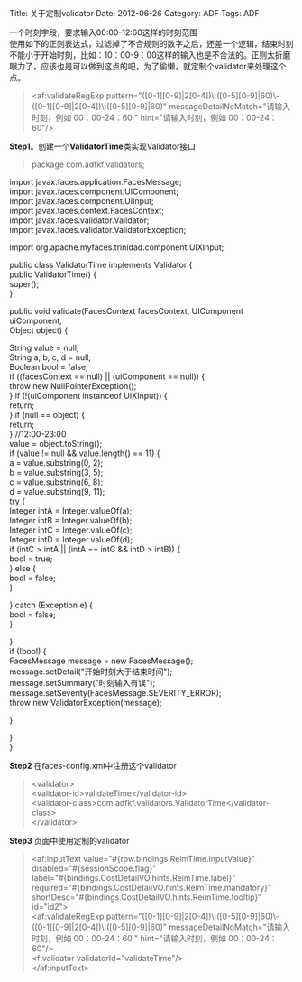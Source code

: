 Title: 关于定制validator
Date: 2012-06-26
Category: ADF
Tags: ADF

<p>一个时刻字段，要求输入00:00-12:60这样的时刻范围<br />
使用如下的正则表达式，过滤掉了不合规则的数字之后，还差一个逻辑，结束时刻不能小于开始时刻，比如：10：00-9：00这样的输入也是不合法的。正则太折磨眼力了，应该也是可以做到这点的吧，为了偷懒，就定制个validator来处理这个点。
<div>
<blockquote>&lt;af:validateRegExp pattern="([0-1][0-9]|2[0-4])\:([0-5][0-9]|60)\-([0-1][0-9]|2[0-4])\:([0-5][0-9]|60)" messageDetailNoMatch="请输入时刻，例如 00：00-24：60 " hint="请输入时刻，例如 00：00-24：60"/&gt;</blockquote>
</div>
<strong>Step1</strong>。创建一个<strong>ValidatorTime</strong>类实现Validator接口
<div>
<blockquote>package com.adfkf.validators;</blockquote></div></p>

<p>import javax.faces.application.FacesMessage;<br />
import javax.faces.component.UIComponent;<br />
import javax.faces.component.UIInput;<br />
import javax.faces.context.FacesContext;<br />
import javax.faces.validator.Validator;<br />
import javax.faces.validator.ValidatorException;</p>

<p>import org.apache.myfaces.trinidad.component.UIXInput;</p>

<p>public class ValidatorTime implements Validator {<br />
public ValidatorTime() {<br />
super();<br />
}</p>

<p>public void validate(FacesContext facesContext, UIComponent uiComponent,<br />
Object object) {</p>

<p>String value = null;<br />
String a, b, c, d = null;<br />
Boolean bool = false;<br />
if ((facesContext == null) || (uiComponent == null)) {<br />
throw new NullPointerException();<br />
}
if (!(uiComponent instanceof UIXInput)) {<br />
return;<br />
}
if (null == object) {<br />
return;<br />
}
//12:00-23:00<br />
value = object.toString();<br />
if (value != null &amp;&amp; value.length() == 11) {<br />
a = value.substring(0, 2);<br />
b = value.substring(3, 5);<br />
c = value.substring(6, 8);<br />
d = value.substring(9, 11);<br />
try {<br />
Integer intA = Integer.valueOf(a);<br />
Integer intB = Integer.valueOf(b);<br />
Integer intC = Integer.valueOf(c);<br />
Integer intD = Integer.valueOf(d);<br />
if (intC &gt; intA || (intA == intC &amp;&amp; intD &gt; intB)) {<br />
bool = true;<br />
} else {<br />
bool = false;<br />
}</p>

<p>} catch (Exception e) {<br />
bool = false;<br />
}</p>

<p>}<br />
if (!bool) {<br />
FacesMessage message = new FacesMessage();<br />
message.setDetail("开始时刻大于结束时间");<br />
message.setSummary("时刻输入有误");<br />
message.setSeverity(FacesMessage.SEVERITY_ERROR);<br />
throw new ValidatorException(message);</p>

<p>}</p>

<p>}<br />
}

<strong>Step2 </strong>在faces-config.xml中注册这个validator
<div>
<blockquote>&lt;validator&gt;<br />
&lt;validator-id&gt;validateTime&lt;/validator-id&gt;<br />
&lt;validator-class&gt;com.adfkf.validators.ValidatorTime&lt;/validator-class&gt;<br />
&lt;/validator&gt;</blockquote>
</div>
<strong>Step3 </strong>页面中使用定制的validator
<div>
<blockquote>&lt;af:inputText value="#{row.bindings.ReimTime.inputValue}" disabled="#{sessionScope.flag}"<br />
label="#{bindings.CostDetailVO.hints.ReimTime.label}"<br />
required="#{bindings.CostDetailVO.hints.ReimTime.mandatory}"<br />
shortDesc="#{bindings.CostDetailVO.hints.ReimTime.tooltip}"<br />
id="id2"&gt;<br />
&lt;af:validateRegExp pattern="([0-1][0-9]|2[0-4])\:([0-5][0-9]|60)\-([0-1][0-9]|2[0-4])\:([0-5][0-9]|60)" messageDetailNoMatch="请输入时刻，例如 00：00-24：60 " hint="请输入时刻，例如 00：00-24：60"/&gt;<br />
&lt;f:validator validatorId="validateTime"/&gt;<br />
&lt;/af:inputText&gt;</blockquote>
</div>

